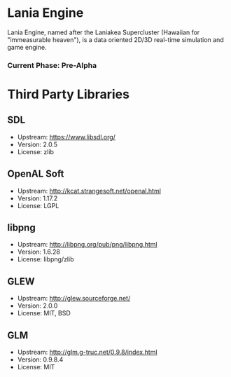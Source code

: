 # Lania Engine

Lania Engine, named after the Laniakea Supercluster (Hawaiian for "immeasurable heaven"), is a data oriented 2D/3D real-time simulation and game engine.

### Current Phase: Pre-Alpha

# Third Party Libraries

## SDL

- Upstream: https://www.libsdl.org/
- Version: 2.0.5
- License: zlib

## OpenAL Soft

- Upstream: http://kcat.strangesoft.net/openal.html
- Version: 1.17.2
- License: LGPL


## libpng

- Upstream: http://libpng.org/pub/png/libpng.html
- Version: 1.6.28
- License: libpng/zlib


## GLEW

- Upstream: http://glew.sourceforge.net/
- Version: 2.0.0
- License: MIT, BSD

## GLM 

- Upstream: http://glm.g-truc.net/0.9.8/index.html
- Version: 0.9.8.4
- License: MIT